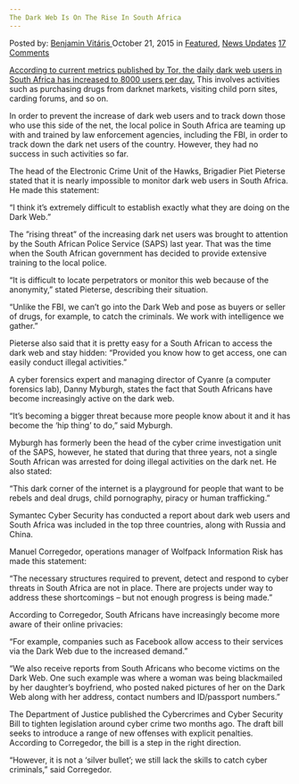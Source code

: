 ```yaml
---
The Dark Web Is On The Rise In South Africa
---
```

<article class="post-listing post-11822 post type-post status-publish format-standard has-post-thumbnail hentry  tag-africa tag-dark tag-rise tag-south tag-web">
<div class="post-inner">
<span>Posted by: <a href="https://www.deepdotweb.com/author/benjaminvi/" title="">Benjamin Vitáris </a></span>
<span>October 21, 2015</span>
<span>in <a href="https://www.deepdotweb.com/category/deepdot-news/" rel="category tag">Featured</a>, <a href="https://www.deepdotweb.com/category/news-updates/" rel="category tag">News Updates</a></span>
<span><a href="https://www.deepdotweb.com/2015/10/21/the-dark-web-is-on-the-rise-in-south-africa/#comments">17 Comments</a></span>


<p><a href="http://www.iol.co.za/news/south-africa/dark-web-thriving-in-sa-1.1931641#.ViaUy37hAdW">According to current metrics published by Tor, the daily dark web users in South Africa has increased to 8000 users per day.</a> This involves activities such as purchasing drugs from darknet markets, visiting child porn sites, carding forums, and so on.</p>
<p>In order to prevent the increase of dark web users and to track down those who use this side of the net, the local police in South Africa are teaming up with and trained by law enforcement agencies, including the FBI, in order to track down the dark net users of the country. However, they had no success in such activities so far.</p>
<p>The head of the Electronic Crime Unit of the Hawks, Brigadier Piet Pieterse stated that it is nearly impossible to monitor dark web users in South Africa. He made this statement:</p>
<p>“I think it’s extremely difficult to establish exactly what they are doing on the Dark Web.”</p>
<p>The ”rising threat” of the increasing dark net users was brought to attention by the South African Police Service (SAPS) last year. That was the time when the South African government has decided to provide extensive training to the local police.</p>
<p>“It is difficult to locate perpetrators or monitor this web because of the anonymity,” stated Pieterse, describing their situation.</p>
<p>“Unlike the FBI, we can’t go into the Dark Web and pose as buyers or seller of drugs, for example, to catch the criminals. We work with intelligence we gather.”</p>
<p>Pieterse also said that it is pretty easy for a South African to access the dark web and stay hidden: “Provided you know how to get access, one can easily conduct illegal activities.”</p>
<p>A cyber forensics expert and managing director of Cyanre (a computer forensics lab), Danny Myburgh, states the fact that South Africans have become increasingly active on the dark web.</p>
<p>“It’s becoming a bigger threat because more people know about it and it has become the ‘hip thing’ to do,” said Myburgh.</p>
<p>Myburgh has formerly been the head of the cyber crime investigation unit of the SAPS, however, he stated that during that three years, not a single South African was arrested for doing illegal activities on the dark net. He also stated:</p>
<p>“This dark corner of the internet is a playground for people that want to be rebels and deal drugs, child pornography, piracy or human trafficking.”</p>
<p>Symantec Cyber Security has conducted a report about dark web users and South Africa was included in the top three countries, along with Russia and China.</p>
<p>Manuel Corregedor, operations manager of Wolfpack Information Risk has made this statement:</p>
<p>“The necessary structures required to prevent, detect and respond to cyber threats in South Africa are not in place. There are projects under way to address these shortcomings – but not enough progress is being made.”</p>
<p>According to Corregedor, South Africans have increasingly become more aware of their online privacies:</p>
<p>“For example, companies such as Facebook allow access to their services via the Dark Web due to the increased demand.”</p>
<p>“We also receive reports from South Africans who become victims on the Dark Web. One such example was where a woman was being blackmailed by her daughter’s boyfriend, who posted naked pictures of her on the Dark Web along with her address, contact numbers and ID/passport numbers.”</p>
<p>The Department of Justice published the Cybercrimes and Cyber Security Bill to tighten legislation around cyber crime two months ago. The draft bill seeks to introduce a range of new offenses with explicit penalties. According to Corregedor, the bill is a step in the right direction.</p>
<p>“However, it is not a ‘silver bullet’; we still lack the skills to catch cyber criminals,” said Corregedor.</p>
<p>&nbsp;</p>
</div>
<span style="display:none"><a href="https://www.deepdotweb.com/tag/africa/" rel="tag">africa</a> <a href="https://www.deepdotweb.com/tag/dark/" rel="tag">dark</a> <a href="https://www.deepdotweb.com/tag/rise/" rel="tag">rise</a> <a href="https://www.deepdotweb.com/tag/south/" rel="tag">south</a> <a href="https://www.deepdotweb.com/tag/web/" rel="tag">web</a></span> <span style="display:none" class="updated">2015-10-21<a href="https://www.deepdotweb.com/author/benjaminvi/" title="Posts by Benjamin Vitáris" rel="author">Benjamin Vitáris</a></strong></div>
</div>
</article>

